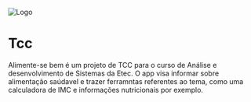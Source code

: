 ![Logo](https://github.com/Nickolas120/Tcc/blob/master/app/src/main/res/drawable/logo.png)
# Tcc
Alimente-se bem é um projeto de TCC para o curso de Análise e desenvolvimento de Sistemas da Etec.
O app visa informar sobre alimentação saúdavel e trazer ferramntas referentes ao tema, como uma calculadora de IMC e informações nutricionais por exemplo.
